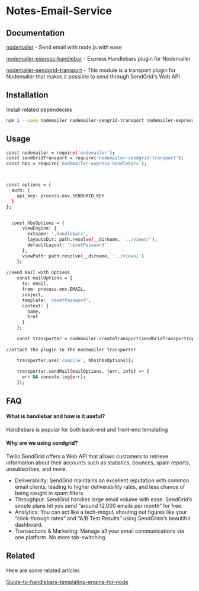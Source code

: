 # Notes-Email-Service


## Documentation

[nodemailer](https://www.npmjs.com/package/nodemailer) -  Send email with node.js with ease

[nodemailer-express-handlebar](https://www.npmjs.com/package/nodemailer-express-handlebars) - Express Handlebars plugin for Nodemailer

[nodemailer-sendgrid-transport](https://www.npmjs.com/package/nodemailer-sendgrid-transport) - This module is a transport plugin for Nodemailer that makes it possible to send through SendGrid's Web API

  
## Installation 

Install related dependecies


```bash
npm i --save nodemailer nodemailer-sengrid-transport nodemailer-express-handlebar

```


## Usage 



```bash 
const nodemailer = require('nodemailer');
const sendGridTransport = require('nodemailer-sendgrid-transport');
const hbs = require('nodemailer-express-handlebars');



const options = {
  auth: {
    api_key: process.env.SENDGRID_KEY
  }
};


  const hbsOptions = {
      viewEngine: {
        extname: '.handlebars',
        layoutsDir: path.resolve(__dirname, '../views/'),
        defaultLayout: 'resetPassword'
      },
      viewPath: path.resolve(__dirname, '../views/')
    };
    
//send mail with options
    const mailOptions = {
      to: email,
      from: process.env.EMAIL,
      subject,
      template: 'resetPassword',
      context: {
        name,
        href
      }
    };

    const transporter = nodemailer.createTransport(sendGridTransport(options));
    
//attach the plugin to the nodemailer transporter

    transporter.use('compile', hbs(hbsOptions));
    
    transporter.sendMail(mailOptions, (err, info) => {
      err && console.log(err);
    });
```
## FAQ

#### What is handlebar and how is it useful?

Handlebars is popular for both back-end and front-end templating

#### Why are we using sendgrid?

Twilio SendGrid offers a Web API that allows customers to retrieve information about their accounts such as statistics, bounces, spam reports, unsubscribes, and more. 

- Deliverability: SendGrid maintains an excellent reputation with common email clients, leading to higher deliverability rates, and less chance of being caught in spam filters.
- Throughput: SendGrid handles large email volume with ease. SendGrid’s simple plans let you send “around 12,000 emails per month” for free.
- Analytics: You can act like a tech-mogul, shouting out figures like your “click-through rates” and “A/B Test Results” using SendGrids’s beautiful dashboard.
- Transactions & Marketing: Manage all your email communications via one platform. No more tab-switching.

  
## Related

Here are some related articles

[Guide-to-handlebars-templating-engine-for-node](https://stackabuse.com/guide-to-handlebars-templating-engine-for-node)

  

